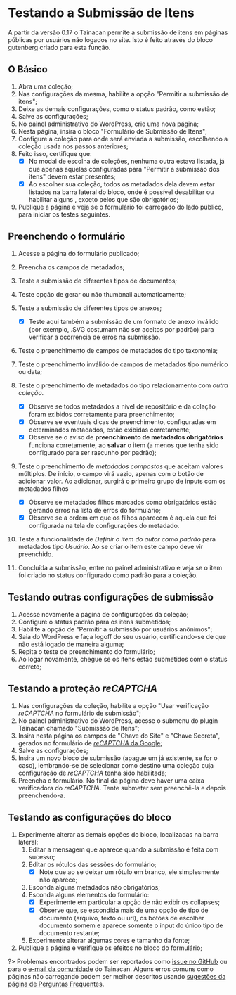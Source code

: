 # Testando a Submissão de Itens

A partir da versão 0.17 o Tainacan permite a submissão de itens em páginas públicas por usuários não logados no site. Isto é feito através do bloco gutenberg criado para esta função.

## O Básico

1. Abra uma coleção;
2. Nas configurações da mesma, habilite a opção "Permitir a submissão de itens";
3. Deixe as demais configurações, como o status padrão, como estão;
4. Salve as configurações;
5. No painel administrativo do WordPress, crie uma nova página;
6. Nesta página, insira o bloco "Formulário de Submissão de Itens";
7. Configure a coleção para onde será enviada a submissão, escolhendo a coleção usada nos passos anteriores;
8. Feito isso, certifique que:
   - [x] No modal de escolha de coleções, nenhuma outra estava listada, já que apenas aquelas configuradas para "Permitir a submissão dos itens" devem estar presentes;
   - [x] Ao escolher sua coleção, todos os metadados dela devem estar listados na barra lateral do bloco, onde é possível desabilitar ou habilitar alguns , exceto pelos que são obrigatórios;
9. Publique a página e veja se o formulário foi carregado do lado público, para iniciar os testes seguintes.

## Preenchendo o formulário

1. Acesse a página do formulário publicado;
2. Preencha os campos de metadados;
3. Teste a submissão de diferentes tipos de documentos;
4. Teste opção de gerar ou não thumbnail automaticamente;
5. Teste a submissão de diferentes tipos de anexos;
   - [x] Teste aqui também a submissão de um formato de anexo inválido (por exemplo, .SVG costumam não ser aceitos por padrão) para verificar a ocorrência de erros na submissão.
6. Teste o preenchimento de campos de metadados do tipo taxonomia;
7. Teste o preenchimento inválido de campos de metadados tipo numérico ou data;
8. Teste o preenchimento de metadados do tipo relacionamento com _outra coleção_.

   - [x] Observe se todos metadados a nível de repositório e da colação foram exibidos corretamente para preenchimento;
   - [x] Observe se eventuais dicas de preenchimento, configuradas em determinados metadados, estão exibidas corretamente;
   - [x] Observe se o aviso de **preenchimento de metadados obrigatórios** funciona corretamente, ao **salvar** o item (a menos que tenha sido configurado para ser rascunho por padrão);

9. Teste o preenchimento de _metadados compostos_ que aceitam valores múltiplos. De início, o campo virá vazio, apenas com o botão de adicionar valor. Ao adicionar, surgirá o primeiro grupo de inputs com os metadados filhos

   - [x] Observe se metadados filhos marcados como obrigatórios estão gerando erros na lista de erros do formulário;
   - [x] Observe se a ordem em que os filhos aparecem é aquela que foi configurada na tela de configurações do metadado.

10. Teste a funcionalidade de _Definir o item do autor como padrão_ para metadados tipo _Usuário_. Ao se criar o item este campo deve vir preenchido.
11. Concluída a submissão, entre no painel administrativo e veja se o item foi criado no status configurado como padrão para a coleção.

## Testando outras configurações de submissão

1. Acesse novamente a página de configurações da coleção;
2. Configure o status padrão para os itens submetidos;
3. Habilite a opção de "Permitir a submissão por usuários anônimos";
4. Saia do WordPress e faça logoff do seu usuário, certificando-se de que não está logado de maneira alguma;
5. Repita o teste de preenchimento do formulário;
6. Ao logar novamente, chegue se os itens estão submetidos com o status correto;

## Testando a proteção _reCAPTCHA_

1. Nas configurações da coleção, habilite a opção "Usar verificação _reCAPTCHA_ no formulário de submissão";
2. No painel administrativo do WordPress, acesse o submenu do plugin Tainacan chamado "Submissão de Itens";
3. Insira nesta página os campos de "Chave do Site" e "Chave Secreta", gerados no formulário de [_reCAPTCHA_ da Google](https://www.google.com/reCAPTCHA/admin/create ":ignore");
4. Salve as configurações;
5. Insira um novo bloco de submissão (apague um já existente, se for o caso), lembrando-se de selecionar como destino uma coleção cuja configuração de _reCAPTCHA_ tenha sido habilitada;
6. Preencha o formulário. No final da página deve haver uma caixa verificadora do _reCAPTCHA_. Tente submeter sem preenchê-la e depois preenchendo-a.

## Testando as configurações do bloco

1. Experimente alterar as demais opções do bloco, localizadas na barra lateral:
   1. Editar a mensagem que aparece quando a submissão é feita com sucesso;
   2. Editar os rótulos das sessões do formulário;
      - [x] Note que ao se deixar um rótulo em branco, ele simplesmente não aparece;
   3. Esconda alguns metadados não obrigatórios;
   4. Esconda alguns elementos do formulário:
      - [x] Experimente em particular a opção de não exibir os collapses;
      - [x] Observe que, se escondida mais de uma opção de tipo de documento (arquivo, texto ou url), os botões de escolher documento somem e aparece somente o input do único tipo de documento restante;
   5. Experimente alterar algumas cores e tamanho da fonte;
2. Publique a página e verifique os efeitos no bloco do formulário;

?> Problemas encontrados podem ser reportados como [issue no GitHub](https://github.com/tainacan/tainacan/issues ":ignore") ou para o [e-mail da comunidade](mailto:tainacan@lists.riseup.net ":ignore") do Tainacan. Alguns erros comuns como páginas não carregando podem ser melhor descritos usando [sugestões da página de Perguntas Frequentes](/pt-br/faq#acho-que-encontrei-um-erro-como-devo-proceder).
